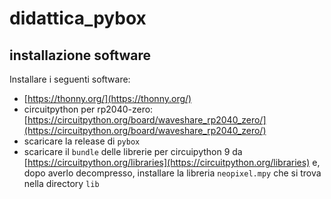 # didattica_pybox

## installazione software

Installare i seguenti software:
- [https://thonny.org/](https://thonny.org/)
- circuitpython per rp2040-zero: [https://circuitpython.org/board/waveshare_rp2040_zero/](https://circuitpython.org/board/waveshare_rp2040_zero/)
- scaricare la release di `pybox` 
- scaricare il `bundle` delle librerie per circuipython 9 da [https://circuitpython.org/libraries](https://circuitpython.org/libraries) e, dopo averlo decompresso, installare la libreria `neopixel.mpy` che si trova nella directory `lib`